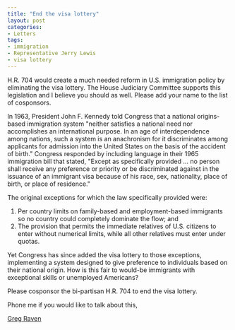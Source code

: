 ```yaml
---
title: "End the visa lottery"
layout: post
categories:
- Letters
tags:
- immigration
- Representative Jerry Lewis
- visa lottery
---
```


H.R. 704 would create a much needed reform in U.S. immigration policy by eliminating the visa lottery. The House Judiciary Committee supports this legislation and I believe you should as well. Please add your name to the list of cosponsors.  
  
In 1963, President John F. Kennedy told Congress that a national origins-based immigration system "neither satisfies a national need nor accomplishes an international purpose. In an age of interdependence among nations, such a system is an anachronism for it discriminates among applicants for admission into the United States on the basis of the accident of birth." Congress responded by including language in their 1965 immigration bill that stated, "Except as specifically provided ... no person shall receive any preference or priority or be discriminated against in the issuance of an immigrant visa because of his race, sex, nationality, place of birth, or place of residence."

The original exceptions for which the law specifically provided were:

1. Per country limits on family-based and employment-based immigrants so no country could completely dominate the flow; and
2. The provision that permits the immediate relatives of U.S. citizens to enter without numerical limits, while all other relatives must enter under quotas.

Yet Congress has since added the visa lottery to those exceptions, implementing a system designed to give preference to individuals based on their national origin. How is this fair to would-be immigrants with exceptional skills or unemployed Americans?

Please cosponsor the bi-partisan H.R. 704 to end the visa lottery.

Phone me if you would like to talk about this,

[Greg Raven](https://www.gregraven.org/)
